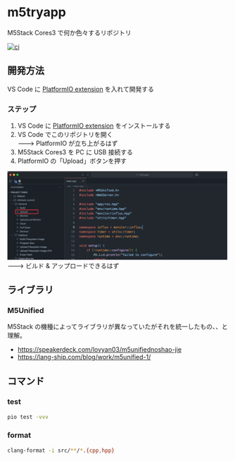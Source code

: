 # m5tryapp

M5Stack Cores3 で何か色々するリポジトリ

[![ci](https://github.com/enuesaa/m5tryapp/actions/workflows/ci.yml/badge.svg)](https://github.com/enuesaa/m5tryapp/actions/workflows/ci.yml)

## 開発方法
VS Code に [PlatformIO extension](https://marketplace.visualstudio.com/items?itemName=platformio.platformio-ide) を入れて開発する

### ステップ
1. VS Code に [PlatformIO extension](https://marketplace.visualstudio.com/items?itemName=platformio.platformio-ide) をインストールする
2. VS Code でこのリポジトリを開く  
  ---> PlatformIO が立ち上がるはず
3. M5Stack Cores3 を PC に USB 接続する
4. PlatformIO の「Upload」ボタンを押す  
  <img src="./docs/upload.png" width="500px" />  
  ---> ビルド & アップロードできるはず


## ライブラリ
### M5Unified

M5Stack の機種によってライブラリが異なっていたがそれを統一したもの、、と理解。

- https://speakerdeck.com/lovyan03/m5unifiednoshao-jie
- https://lang-ship.com/blog/work/m5unified-1/

## コマンド
### test
```bash
pio test -vvv
```

### format
```bash
clang-format -i src/**/*.{cpp,hpp}
```

